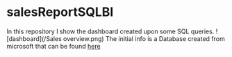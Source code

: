 # salesReportSQLBI
In this repository I show the dashboard created upon some SQL queries.
![dashboard](/Sales overview.png)
The initial info is a Database created from microsoft that can be found [here](https://learn.microsoft.com/en-us/sql/samples/adventureworks-install-configure?view=sql-server-ver15&tabs=ssms)
